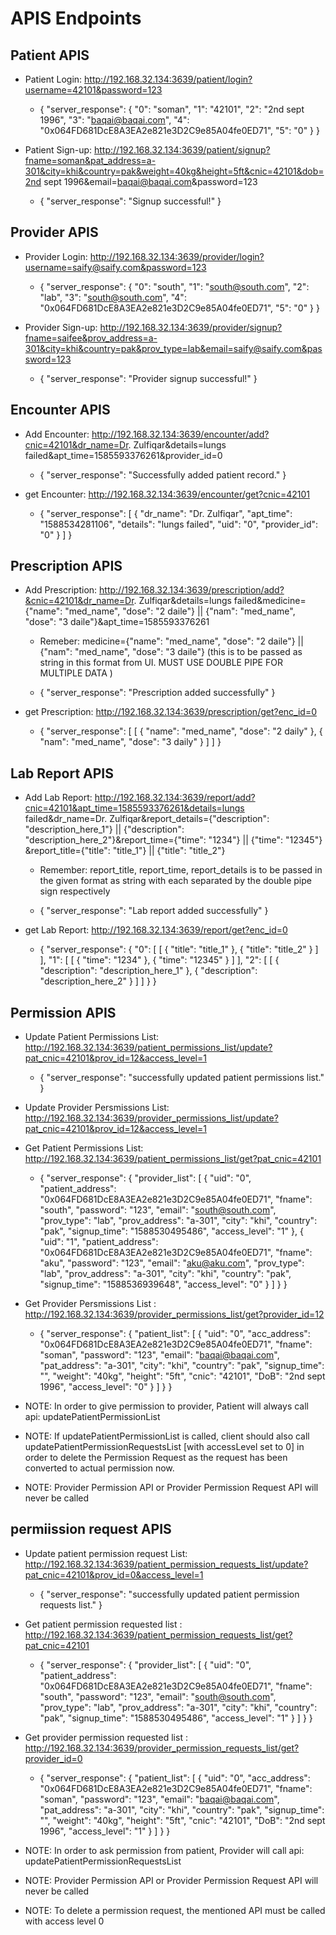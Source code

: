 # APIS Endpoints

## Patient APIS
- Patient Login: http://192.168.32.134:3639/patient/login?username=42101&password=123
  
    * {
    "server_response": {
        "0": "soman",
        "1": "42101",
        "2": "2nd sept 1996",
        "3": "baqai@baqai.com",
        "4": "0x064FD681DcE8A3EA2e821e3D2C9e85A04fe0ED71",
        "5": "0"
    }
}

- Patient Sign-up: http://192.168.32.134:3639/patient/signup?fname=soman&pat_address=a-301&city=khi&country=pak&weight=40kg&height=5ft&cnic=42101&dob=2nd sept 1996&email=baqai@baqai.com&password=123
 
  * {
    "server_response": "Signup successful!"
}

## Provider APIS

- Provider Login: http://192.168.32.134:3639/provider/login?username=saify@saify.com&password=123
   
    * {
    "server_response": {
        "0": "south",
        "1": "south@south.com",
        "2": "lab",
        "3": "south@south.com",
        "4": "0x064FD681DcE8A3EA2e821e3D2C9e85A04fe0ED71",
        "5": "0"
    }
}

- Provider Sign-up: http://192.168.32.134:3639/provider/signup?fname=saifee&prov_address=a-301&city=khi&country=pak&prov_type=lab&email=saify@saify.com&password=123
   
    * {
    "server_response": "Provider signup successful!"
}

## Encounter APIS

- Add Encounter: http://192.168.32.134:3639/encounter/add?cnic=42101&dr_name=Dr. Zulfiqar&details=lungs failed&apt_time=1585593376261&provider_id=0
    
    * {
    "server_response": "Successfully added patient record."
}

- get Encounter: http://192.168.32.134:3639/encounter/get?cnic=42101
  
    * {
    "server_response": [
        {
            "dr_name": "Dr. Zulfiqar",
            "apt_time": "1588534281106",
            "details": "lungs failed",
            "uid": "0",
            "provider_id": "0"
        }
    ]
}

## Prescription APIS

- Add Prescription: http://192.168.32.134:3639/prescription/add?&cnic=42101&dr_name=Dr. Zulfiqar&details=lungs failed&medicine={"name": "med_name", "dose": "2 daile"} || {"nam": "med_name", "dose": "3 daile"}&apt_time=1585593376261
   
    * Remeber: medicine={"name": "med_name", "dose": "2 daile"} || {"nam": "med_name", "dose": "3 daile"} (this is to be passed as string in this format from UI. MUST USE DOUBLE PIPE FOR MULTIPLE DATA )
    
    * {
    "server_response": "Prescription added successfully"
}

- get Prescription: http://192.168.32.134:3639/prescription/get?enc_id=0
    
    * {
    "server_response": [
        [
            {
                "name": "med_name",
                "dose": "2 daily"
            },
            {
                "nam": "med_name",
                "dose": "3 daily"
            }
        ]
    ]
}

## Lab Report APIS

- Add Lab Report: http://192.168.32.134:3639/report/add?cnic=42101&apt_time=1585593376261&details=lungs failed&dr_name=Dr. Zulfiqar&report_details={"description": "description_here_1"} || {"description": "description_here_2"}&report_time={"time": "1234"} || {"time": "12345"} &report_title={"title": "title_1"} || {"title": "title_2"}
   
    * Remember: report_title, report_time, report_details is to be passed in the given format as string with each separated by the double pipe sign respectively
 
    * {
    "server_response": "Lab report added successfully"
}

- get Lab Report: http://192.168.32.134:3639/report/get?enc_id=0
    
    * {
    "server_response": {
        "0": [
            [
                {
                    "title": "title_1"
                },
                {
                    "title": "title_2"
                }
            ]
        ],
        "1": [
            [
                {
                    "time": "1234"
                },
                {
                    "time": "12345"
                }
            ]
        ],
        "2": [
            [
                {
                    "description": "description_here_1"
                },
                {
                    "description": "description_here_2"
                }
            ]
        ]
    }
}



## Permission APIS
- Update Patient Permissions List: http://192.168.32.134:3639/patient_permissions_list/update?pat_cnic=42101&prov_id=12&access_level=1
    * {
    "server_response": "successfully updated patient permissions list."
}
- Update Provider Persmissions List: http://192.168.32.134:3639/provider_permissions_list/update?pat_cnic=42101&prov_id=12&access_level=1

- Get Patient Permissions List: http://192.168.32.134:3639/patient_permissions_list/get?pat_cnic=42101
    * {
        "server_response": {
            "provider_list": [
                {
                    "uid": "0",
                    "patient_address": "0x064FD681DcE8A3EA2e821e3D2C9e85A04fe0ED71",
                    "fname": "south",
                    "password": "123",
                    "email": "south@south.com",
                    "prov_type": "lab",
                    "prov_address": "a-301",
                    "city": "khi",
                    "country": "pak",
                    "signup_time": "1588530495486",
                    "access_level": "1"
                },
                {
                    "uid": "1",
                    "patient_address": "0x064FD681DcE8A3EA2e821e3D2C9e85A04fe0ED71",
                    "fname": "aku",
                    "password": "123",
                    "email": "aku@aku.com",
                    "prov_type": "lab",
                    "prov_address": "a-301",
                    "city": "khi",
                    "country": "pak",
                    "signup_time": "1588536939648",
                    "access_level": "0"
                }
            ]
        }
    }
- Get Provider Persmissions List : http://192.168.32.134:3639/provider_permissions_list/get?provider_id=12
    * {
    "server_response": {
        "patient_list": [
            {
                "uid": "0",
                "acc_address": "0x064FD681DcE8A3EA2e821e3D2C9e85A04fe0ED71",
                "fname": "soman",
                "password": "123",
                "email": "baqai@baqai.com",
                "pat_address": "a-301",
                "city": "khi",
                "country": "pak",
                "signup_time": "",
                "weight": "40kg",
                "height": "5ft",
                "cnic": "42101",
                "DoB": "2nd sept 1996",
                "access_level": "0"
            }
        ]
    }
}

- NOTE: In order to give permission to provider, Patient will always call api: updatePatientPermissionList
- NOTE: If updatePatientPermissionList is called, client should also call updatePatientPermissionRequestsList [with accessLevel set to 0] in order to delete the Permission Request as the request has been converted to actual permission now.
- NOTE: Provider Permission API or Provider Permission Request API will never be called

## permiission request APIS
- Update patient permission request List: http://192.168.32.134:3639/patient_permission_requests_list/update?pat_cnic=42101&prov_id=0&access_level=1
    * {
    "server_response": "successfully updated patient permission requests list."
        }

- Get patient permission requested list : http://192.168.32.134:3639/patient_permission_requests_list/get?pat_cnic=42101
    * {
    "server_response": {
        "provider_list": [
            {
                "uid": "0",
                "patient_address": "0x064FD681DcE8A3EA2e821e3D2C9e85A04fe0ED71",
                "fname": "south",
                "password": "123",
                "email": "south@south.com",
                "prov_type": "lab",
                "prov_address": "a-301",
                "city": "khi",
                "country": "pak",
                "signup_time": "1588530495486",
                "access_level": "1"
            }
        ]
    }
}
- Get provider permission requested list : http://192.168.32.134:3639/provider_permission_requests_list/get?provider_id=0
    * {
    "server_response": {
        "patient_list": [
            {
                "uid": "0",
                "acc_address": "0x064FD681DcE8A3EA2e821e3D2C9e85A04fe0ED71",
                "fname": "soman",
                "password": "123",
                "email": "baqai@baqai.com",
                "pat_address": "a-301",
                "city": "khi",
                "country": "pak",
                "signup_time": "",
                "weight": "40kg",
                "height": "5ft",
                "cnic": "42101",
                "DoB": "2nd sept 1996",
                "access_level": "1"
            }
        ]
    }
}

- NOTE: In order to ask permission from patient, Provider will call api: updatePatientPermissionRequestsList
- NOTE: Provider Permission API or Provider Permission Request API will never be called
- NOTE: To delete a permission request, the mentioned API must be called with access level 0

